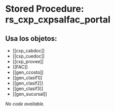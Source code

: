 # Stored Procedure: rs_cxp_cxpsalfac_portal

## Usa los objetos:
- [[cxp_cabdoc]]
- [[cxp_cuedoc]]
- [[cxp_provee]]
- [[FAC]]
- [[gen_ccosto]]
- [[gen_clasif1]]
- [[gen_clasif2]]
- [[gen_clasif3]]
- [[gen_sucursal]]

*No code available.*
